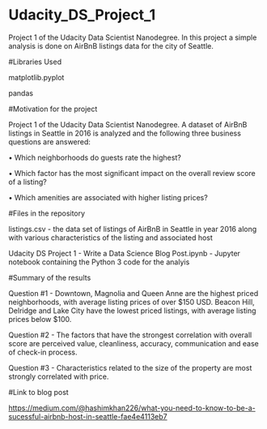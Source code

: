 # Udacity_DS_Project_1

Project 1 of the Udacity Data Scientist Nanodegree. In this project a simple analysis is done on AirBnB listings data for the city of Seattle.


#Libraries Used

matplotlib.pyplot

pandas


#Motivation for the project

Project 1 of the Udacity Data Scientist Nanodegree. A dataset of AirBnB listings in Seattle in 2016 is analyzed and the following three business questions are answered:

•	Which neighborhoods do guests rate the highest?

•	Which factor has the most significant impact on the overall review score of a listing?

•	Which amenities are associated with higher listing prices?


#Files in the repository

listings.csv - the data set of listings of AirBnB in Seattle in year 2016 along with various characteristics of the listing and associated host

Udacity DS Project 1 - Write a Data Science Blog Post.ipynb - Jupyter notebook containing the Python 3 code for the analyis


#Summary of the results

Question #1 - Downtown, Magnolia and Queen Anne are the highest priced neighborhoods, with average listing prices of over $150 USD. Beacon Hill, Delridge and Lake City have the lowest priced listings, with average listing prices below $100. 

Question #2 - The factors that have the strongest correlation with overall score are perceived value, cleanliness, accuracy, communication and ease of check-in process.

Question #3 - Characteristics related to the size of the property are most strongly correlated with price.

#Link to blog post

https://medium.com/@hashimkhan226/what-you-need-to-know-to-be-a-sucessful-airbnb-host-in-seattle-fae4e4113eb7

